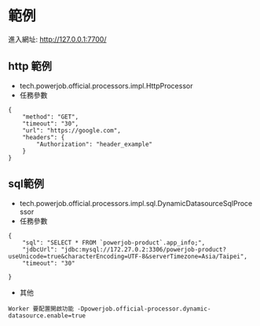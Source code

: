 # 範例
進入網址: http://127.0.0.1:7700/
## http 範例
- tech.powerjob.official.processors.impl.HttpProcessor
- 任務參數
```
{
	"method": "GET",
	"timeout": "30",
	"url": "https://google.com",
	"headers": {
		"Authorization": "header_example"
	}
}
```

## sql範例
- tech.powerjob.official.processors.impl.sql.DynamicDatasourceSqlProcessor
- 任務參數
```
{
	"sql": "SELECT * FROM `powerjob-product`.app_info;",
	"jdbcUrl": "jdbc:mysql://172.27.0.2:3306/powerjob-product?useUnicode=true&characterEncoding=UTF-8&serverTimezone=Asia/Taipei",
	"timeout": "30"

}
```
- 其他
```
Worker 要配置開啟功能 -Dpowerjob.official-processor.dynamic-datasource.enable=true
```
